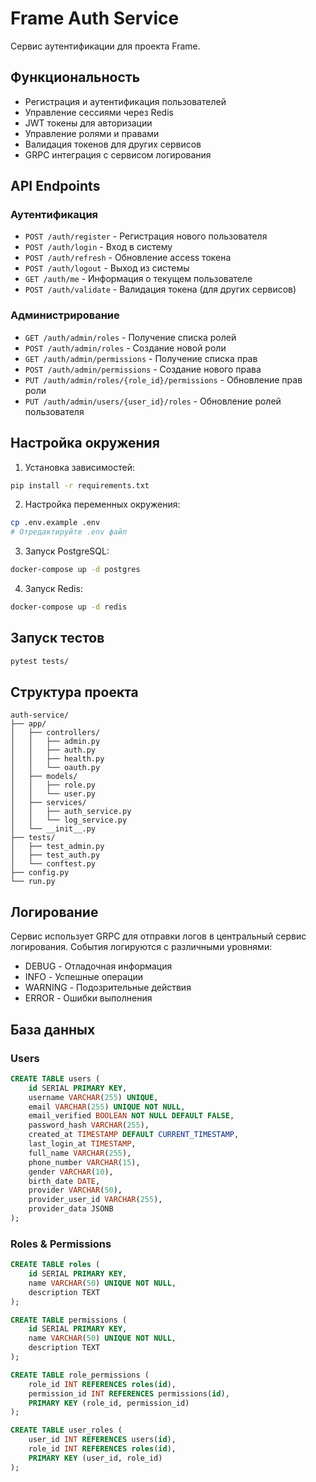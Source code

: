 # Frame Auth Service

Сервис аутентификации для проекта Frame.

## Функциональность

- Регистрация и аутентификация пользователей
- Управление сессиями через Redis
- JWT токены для авторизации
- Управление ролями и правами
- Валидация токенов для других сервисов
- GRPC интеграция с сервисом логирования

## API Endpoints

### Аутентификация
- `POST /auth/register` - Регистрация нового пользователя
- `POST /auth/login` - Вход в систему
- `POST /auth/refresh` - Обновление access токена
- `POST /auth/logout` - Выход из системы
- `GET /auth/me` - Информация о текущем пользователе
- `POST /auth/validate` - Валидация токена (для других сервисов)

### Администрирование
- `GET /auth/admin/roles` - Получение списка ролей
- `POST /auth/admin/roles` - Создание новой роли
- `GET /auth/admin/permissions` - Получение списка прав
- `POST /auth/admin/permissions` - Создание нового права
- `PUT /auth/admin/roles/{role_id}/permissions` - Обновление прав роли
- `PUT /auth/admin/users/{user_id}/roles` - Обновление ролей пользователя

## Настройка окружения

1. Установка зависимостей:
```bash
pip install -r requirements.txt
```

2. Настройка переменных окружения:
```bash
cp .env.example .env
# Отредактируйте .env файл
```

3. Запуск PostgreSQL:
```bash
docker-compose up -d postgres
```

4. Запуск Redis:
```bash
docker-compose up -d redis
```

## Запуск тестов

```bash
pytest tests/
```

## Структура проекта

```
auth-service/
├── app/
│   ├── controllers/
│   │   ├── admin.py
│   │   ├── auth.py
│   │   ├── health.py
│   │   └── oauth.py
│   ├── models/
│   │   ├── role.py
│   │   └── user.py
│   ├── services/
│   │   ├── auth_service.py
│   │   └── log_service.py
│   └── __init__.py
├── tests/
│   ├── test_admin.py
│   ├── test_auth.py
│   └── conftest.py
├── config.py
└── run.py
```

## Логирование

Сервис использует GRPC для отправки логов в центральный сервис логирования. События логируются с различными уровнями:

- DEBUG - Отладочная информация
- INFO - Успешные операции
- WARNING - Подозрительные действия
- ERROR - Ошибки выполнения

## База данных

### Users
```sql
CREATE TABLE users (
    id SERIAL PRIMARY KEY,
    username VARCHAR(255) UNIQUE,
    email VARCHAR(255) UNIQUE NOT NULL,
    email_verified BOOLEAN NOT NULL DEFAULT FALSE,
    password_hash VARCHAR(255),
    created_at TIMESTAMP DEFAULT CURRENT_TIMESTAMP,
    last_login_at TIMESTAMP,
    full_name VARCHAR(255),
    phone_number VARCHAR(15),
    gender VARCHAR(10),
    birth_date DATE,
    provider VARCHAR(50),
    provider_user_id VARCHAR(255),
    provider_data JSONB
);
```

### Roles & Permissions
```sql
CREATE TABLE roles (
    id SERIAL PRIMARY KEY,
    name VARCHAR(50) UNIQUE NOT NULL,
    description TEXT
);

CREATE TABLE permissions (
    id SERIAL PRIMARY KEY,
    name VARCHAR(50) UNIQUE NOT NULL,
    description TEXT
);

CREATE TABLE role_permissions (
    role_id INT REFERENCES roles(id),
    permission_id INT REFERENCES permissions(id),
    PRIMARY KEY (role_id, permission_id)
);

CREATE TABLE user_roles (
    user_id INT REFERENCES users(id),
    role_id INT REFERENCES roles(id),
    PRIMARY KEY (user_id, role_id)
);
```
